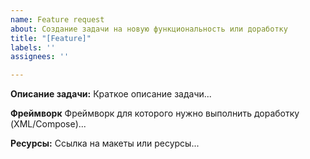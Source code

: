 ```yaml
---
name: Feature request
about: Создание задачи на новую функциональность или доработку
title: "[Feature]"
labels: ''
assignees: ''

---
```


**Описание задачи:**
Краткое описание задачи...

**Фреймворк**
Фреймворк для которого нужно выполнить доработку (XML/Compose)...

**Ресурсы:**
Ссылка на макеты или ресурсы...
